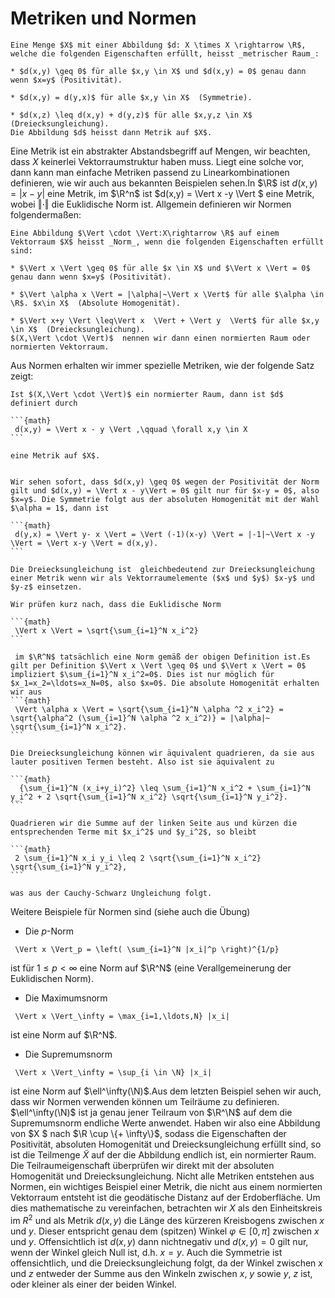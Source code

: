 # Metriken und Normen

````{prf:definition}
Eine Menge $X$ mit einer Abbildung $d: X \times X \rightarrow \R$, welche die folgenden Eigenschaften erfüllt, heisst _metrischer Raum_:

* $d(x,y) \geq 0$ für alle $x,y \in X$ und $d(x,y) = 0$ genau dann wenn $x=y$ (Positivität).

* $d(x,y) = d(y,x)$ für alle $x,y \in X$  (Symmetrie).

* $d(x,z) \leq d(x,y) + d(y,z)$ für alle $x,y,z \in X$  (Dreiecksungleichung).
Die Abbildung $d$ heisst dann Metrik auf $X$.
````

Eine Metrik ist ein abstrakter Abstandsbegriff auf Mengen, wir beachten, dass $X$ keinerlei Vektorraumstruktur haben muss.  Liegt eine solche vor, dann kann man einfache Metriken passend zu Linearkombinationen definieren, wie wir auch aus bekannten Beispielen sehen.In $\R$ ist $d(x,y) = |x-y|$ eine Metrik, im $\R^n$ ist $d(x,y) = \Vert x -y \Vert $ eine Metrik, wobei $\Vert \cdot \Vert$ die Euklidische Norm ist. Allgemein definieren wir Normen folgendermaßen:

````{prf:definition}
Eine Abbildung $\Vert \cdot \Vert:X\rightarrow \R$ auf einem Vektorraum $X$ heisst _Norm_, wenn die folgenden Eigenschaften erfüllt sind:

* $\Vert x \Vert \geq 0$ für alle $x \in X$ und $\Vert x \Vert = 0$ genau dann wenn $x=y$ (Positivität).

* $\Vert \alpha x \Vert = |\alpha|~\Vert x \Vert$ für alle $\alpha \in \R$. $x\in X$  (Absolute Homogenität).

* $\Vert x+y \Vert \leq\Vert x  \Vert + \Vert y  \Vert$ für alle $x,y  \in X$  (Dreiecksungleichung).
$(X,\Vert \cdot \Vert)$  nennen wir dann einen normierten Raum oder normierten Vektorraum.
````

Aus Normen erhalten wir immer spezielle Metriken, wie der folgende Satz zeigt:

````{prf:theorem}
Ist $(X,\Vert \cdot \Vert)$ ein normierter Raum, dann ist $d$ definiert durch

```{math}
 d(x,y) = \Vert x - y \Vert ,\qquad \forall x,y \in X
```

eine Metrik auf $X$.
````

````{prf:proof}

Wir sehen sofort, dass $d(x,y) \geq 0$ wegen der Positivität der Norm gilt und $d(x,y) = \Vert x - y\Vert = 0$ gilt nur für $x-y = 0$, also $x=y$. Die Symmetrie folgt aus der absoluten Homogenität mit der Wahl $\alpha = 1$, dann ist

```{math}
 d(y,x) = \Vert y- x \Vert = \Vert (-1)(x-y) \Vert = |-1|~\Vert x -y \Vert = \Vert x-y \Vert = d(x,y).
```

Die Dreiecksungleichung ist  gleichbedeutend zur Dreiecksungleichung einer Metrik wenn wir als Vektorraumelemente ($x$ und $y$) $x-y$ und $y-z$ einsetzen.
````

````{prf:example}
Wir prüfen kurz nach, dass die Euklidische Norm

```{math}
 \Vert x \Vert = \sqrt{\sum_{i=1}^N x_i^2}
```

 im $\R^N$ tatsächlich eine Norm gemäß der obigen Definition ist.Es gilt per Definition $\Vert x \Vert \geq 0$ und $\Vert x \Vert = 0$ impliziert $\sum_{i=1}^N x_i^2=0$. Dies ist nur möglich für $x_1=x_2=\ldots=x_N=0$, also $x=0$. Die absolute Homogenität erhalten wir aus
```{math}
 \Vert \alpha x \Vert = \sqrt{\sum_{i=1}^N \alpha ^2 x_i^2} = \sqrt{\alpha^2 (\sum_{i=1}^N \alpha ^2 x_i^2)} = |\alpha|~ \sqrt{\sum_{i=1}^N x_i^2}. 
```

Die Dreiecksungleichung können wir äquivalent quadrieren, da sie aus lauter positiven Termen besteht. Also ist sie äquivalent zu

```{math}
  {\sum_{i=1}^N (x_i+y_i)^2} \leq \sum_{i=1}^N x_i^2 + \sum_{i=1}^N y_i^2 + 2 \sqrt{\sum_{i=1}^N x_i^2} \sqrt{\sum_{i=1}^N y_i^2}.
```

Quadrieren wir die Summe auf der linken Seite aus und kürzen die entsprechenden Terme mit $x_i^2$ und $y_i^2$, so bleibt

```{math}
 2 \sum_{i=1}^N x_i y_i \leq 2 \sqrt{\sum_{i=1}^N x_i^2} \sqrt{\sum_{i=1}^N y_i^2},
```

was aus der Cauchy-Schwarz Ungleichung folgt.
````

Weitere Beispiele für Normen sind (siehe auch die Übung)

* Die $p$-Norm

```{math}
 \Vert x \Vert_p = \left( \sum_{i=1}^N |x_i|^p \right)^{1/p}
```

ist für $1 \leq p < \infty$ eine Norm auf $\R^N$ (eine Verallgemeinerung der Euklidischen Norm).

* Die Maximumsnorm

```{math}
 \Vert x \Vert_\infty = \max_{i=1,\ldots,N} |x_i|
```

ist eine Norm auf $\R^N$.

* Die Supremumsnorm

```{math}
 \Vert x \Vert_\infty = \sup_{i \in \N} |x_i|
```

ist eine Norm auf $\ell^\infty(\N)$.Aus dem letzten Beispiel sehen wir auch, dass wir Normen verwenden können um Teilräume zu definieren. $\ell^\infty(\N)$ ist ja genau jener Teilraum von $\R^\N$ auf dem die Supremumsnorm endliche Werte anwendet. Haben wir also eine Abbildung von $X  $ nach $\R \cup \{+ \infty\}$, sodass die Eigenschaften der Positivität, absoluten Homogenität und Dreiecksungleichung erfüllt sind, so ist die Teilmenge $\tilde X$ auf der die Abbildung endlich ist, ein normierter Raum. Die Teilraumeigenschaft überprüfen wir direkt mit der absoluten Homogenität und Dreiecksungleichung.
Nicht alle Metriken entstehen aus Normen, ein wichtiges Beispiel einer Metrik, die nicht aus einem normierten Vektorraum entsteht ist die geodätische Distanz auf der Erdoberfläche. Um dies mathematische zu vereinfachen, betrachten wir $X$ als den Einheitskreis im $R^2$ und als Metrik $d(x,y)$ die Länge des kürzeren Kreisbogens zwischen $x$ und $y$. Dieser entspricht genau dem (spitzen) Winkel $\varphi \in [0,\pi]$ zwischen $x$ und $y$. Offensichtlich ist $d(x,y)$ dann nichtnegativ und $d(x,y)=0$ gilt nur, wenn der Winkel gleich Null ist, d.h. $x =y$. Auch die Symmetrie ist offensichtlich, und die Dreiecksungleichung folgt, da der Winkel zwischen $x$ und $z$ entweder der Summe aus den Winkeln zwischen $x$, $y$ sowie $y$, $z$ ist, oder kleiner als einer der beiden Winkel.
